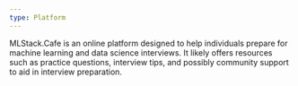 ```yaml
---
type: Platform
---
```


MLStack.Cafe is an online platform designed to help individuals prepare for machine learning and data science interviews. It likely offers resources such as practice questions, interview tips, and possibly community support to aid in interview preparation.